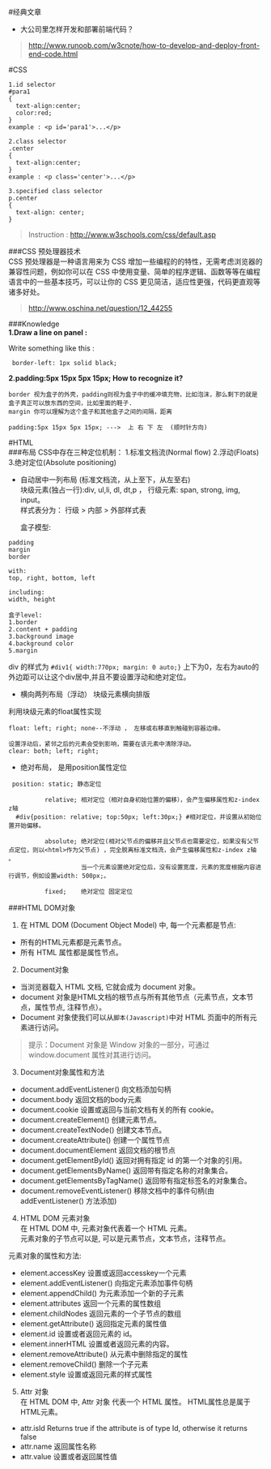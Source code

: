 #经典文章

- 大公司里怎样开发和部署前端代码？  
> http://www.runoob.com/w3cnote/how-to-develop-and-deploy-front-end-code.html

  
#CSS
```
1.id selector 
#para1 
{
  text-align:center;
  color:red;
}
example : <p id='para1'>...</p>

2.class selector
.center
{
  text-align:center;
}
example : <p class='center'>...</p>

3.specified class selector
p.center 
{
  text-align: center;
}

```

> Instruction :  http://www.w3schools.com/css/default.asp   

###CSS 预处理器技术   
CSS 预处理器是一种语言用来为 CSS 增加一些编程的的特性，无需考虑浏览器的兼容性问题，例如你可以在 CSS 中使用变量、简单的程序逻辑、函数等等在编程语言中的一些基本技巧，可以让你的 CSS 更见简洁，适应性更强，代码更直观等诸多好处。    
> http://www.oschina.net/question/12_44255


###Knowledge  
**1.Draw a line on panel :**

  Write something like this : 
  
  ```
   border-left: 1px solid black;
  ```
  
**2.padding:5px 15px 5px 15px; How to recognize it?**
  ```
  border 视为盒子的外壳，padding则视为盒子中的缓冲填充物，比如泡沫，那么剩下的就是盒子真正可以放东西的空间，比如里面的鞋子.
  margin 你可以理解为这个盒子和其他盒子之间的间隔，距离  
  
  padding:5px 15px 5px 15px; --->  上 右 下 左  (顺时针方向)
  ```

#HTML  
###布局 
  CSS中存在三种定位机制： 1.标准文档流(Normal flow)  2.浮动(Floats)  3.绝对定位(Absolute positioning)   
  
* 自动居中一列布局 (标准文档流，从上至下，从左至右)    
  块级元素(独占一行):div, ul,li, dl, dt,p ， 行级元素: span, strong, img, input。  
  样式表分为： 行级 > 内部 > 外部样式表    
  
  盒子模型:  
```
padding
margin
border

with: 
top, right, bottom, left   

including:  
width, height  

盒子level:  
1.border  
2.content + padding  
3.background image
4.background color  
5.margin  
```  
div 的样式为 `#div1{ width:770px; margin: 0 auto;}` 上下为0，左右为auto的外边距可以让这个div居中,并且不要设置浮动和绝对定位。  
  
* 横向两列布局（浮动） 
块级元素横向排版  

利用块级元素的float属性实现  
```
float: left; right; none--不浮动 ， 左移或右移直到触碰到容器边缘。   

设置浮动后，紧邻之后的元素会受到影响，需要在该元素中清除浮动。   
clear: both; left; right;  
```

* 绝对布局， 是用position属性定位  
```
 position: static; 静态定位
 
          relative; 相对定位（相对自身初始位置的偏移），会产生偏移属性和z-index z轴 
  #div{position: relative; top:50px; left:30px;} #相对定位，并设置从初始位置开始偏移。          
          
          absolute; 绝对定位(相对父节点的偏移并且父节点也需要定位，如果没有父节点定位，则以<html>作为父节点) ，完全脱离标准文档流，会产生偏移属性和z-index z轴 。
                    当一个元素设置绝对定位后，没有设置宽度，元素的宽度根据内容进行调节，例如设置width: 500px;。  
          
          fixed;    绝对定位 固定定位   
```
  
###HTML DOM对象  
1. 在 HTML DOM (Document Object Model) 中, 每一个元素都是节点:  
 - 所有的HTML元素都是元素节点。  
 - 所有 HTML 属性都是属性节点。  

2. Document对象  
 - 当浏览器载入 HTML 文档, 它就会成为 document 对象。
 - document 对象是HTML文档的根节点与所有其他节点（元素节点，文本节点，属性节点, 注释节点）。
 - Document 对象使我们可以从`脚本(Javascript)`中对 HTML 页面中的所有元素进行访问。
 > 提示：Document 对象是 Window 对象的一部分，可通过 window.document 属性对其进行访问。  

3. Document对象属性和方法   
 - document.addEventListener()	向文档添加句柄  
 - document.body	返回文档的body元素  
 - document.cookie	设置或返回与当前文档有关的所有 cookie。  
 - document.createElement()	创建元素节点。  
 - document.createTextNode()	创建文本节点。  
 - document.createAttribute()	创建一个属性节点  
 - document.documentElement	返回文档的根节点   
 - document.getElementById()	返回对拥有指定 id 的第一个对象的引用。  
 - document.getElementsByName()	返回带有指定名称的对象集合。  
 - document.getElementsByTagName()	返回带有指定标签名的对象集合。  
 - document.removeEventListener()	移除文档中的事件句柄(由 addEventListener() 方法添加)  

4. HTML DOM 元素对象  
  在 HTML DOM 中, 元素对象代表着一个 HTML 元素。  
  元素对象的子节点可以是, 可以是元素节点，文本节点，注释节点。  

 元素对象的属性和方法:  
   - element.accessKey	设置或返回accesskey一个元素   
   - element.addEventListener()	向指定元素添加事件句柄  
   - element.appendChild()	为元素添加一个新的子元素  
   - element.attributes	返回一个元素的属性数组  
   - element.childNodes	返回元素的一个子节点的数组  
   - element.getAttribute()	返回指定元素的属性值  
   - element.id	设置或者返回元素的 id。  
   - element.innerHTML	设置或者返回元素的内容。  
   - element.removeAttribute()	从元素中删除指定的属性  
   - element.removeChild()	删除一个子元素  
   - element.style	设置或返回元素的样式属性  


5. Attr 对象  
  在 HTML DOM 中, Attr 对象 代表一个 HTML 属性。 HTML属性总是属于HTML元素。   

  - attr.isId	  Returns true if the attribute is of type Id, otherwise it returns false   
  - attr.name	  返回属性名称   
  - attr.value	设置或者返回属性值   







